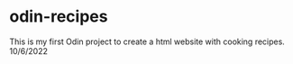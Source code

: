 # odin-recipes
This is my first Odin project to create a html website with cooking recipes. 
10/6/2022